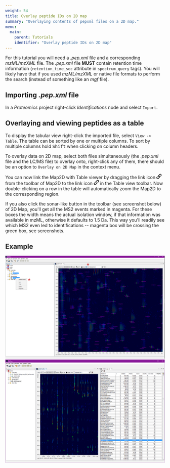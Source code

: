 ```yaml
---
weight: 54
title: Overlay peptide IDs on 2D map
summary: "Overlaying contents of pepxml files on a 2D map."
menu:
  main:
    parent: Tutorials
    identifier: "Overlay peptide IDs on 2D map"
---
```


For this tutorial you will need a _.pep.xml_ file and a corresponding _mzML/mzXML_ file. The
_.pep.xml_ file **MUST** contain retention time information (`retention_time_sec` attribute in
`spectrum_query` tags). You will likely have that if you used _mzML/mzXML_ or native file formats
to perform the search (instead of something like an _mgf_ file).


## Importing _.pep.xml_ file
In a *Proteomics* project right-click _Identifications_ node and select `Import`.


## Overlaying and viewing peptides as a table
To display the tabular view right-click the imported file, select `View -> Table`. The table can be sorted by one or multiple columns. To sort by multiple columns hold <kbd>Shift</kbd> when clicking
on column headers.

To overlay data on 2D map, select both files simultaneously (the _.pep.xml_ file and the LC/MS file)
to overlay onto, right-click any of them, there should be an option to `Overlay on 2D Map` in the context menu.

You can now link the Map2D with Table viewer by dragging the link icon
![Link icon](/images/getting-started/icon_link.png) from the toolbar of Map2D to the link icon
![Link icon](/images/getting-started/icon_link.png) in the Table view toolbar. Now double-clicking
on a row in the table will automatically zoom the Map2D to the corresponding region.

If you also click the sonar-like button in the toolbar (see screenshot below) of 2D Map, you'll get all the MS2 events marked in magenta. For these boxes the width means the actual isolation window, if that information was available in mzML, otherwise it defaults to 1.5 Da. This way you'll readily see which MS2 even led to identifications -- magenta box will be crossing the green box, see screenshots.

## Example
![Overlay peptides instruction](/images/peptide-overlay/overlay-peptides-on-map2d-instruciton.png)
![Overlay peptides overview](/images/peptide-overlay/overlay-peptides-overview.png)
